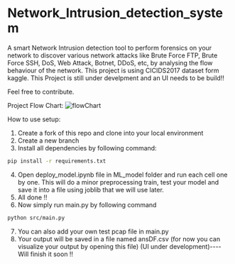 # Network_Intrusion_detection_system
A smart Network Intrusion detection tool to perform forensics on your network to discover various network attacks like Brute Force FTP, Brute Force SSH, DoS, Web Attack, Botnet, DDoS, etc, by analysing the flow behaviour of the network. This project is using CICIDS2017 dataset form kaggle.
This Project is still under develpment and an UI needs to be build!!

Feel free to contribute.

Project Flow Chart:
![flowChart](https://github.com/Flanker-shyam/Network_Intrusion_detection_system/assets/85950516/9bab27f5-dc5e-47aa-8628-51e8fcf3bb61)

How to use setup:
1. Create a fork of this repo and clone into your local environment
2. Create a new branch
3. Install all dependencies by following command:
```bash
pip install -r requirements.txt

```
4. Open deploy_model.ipynb file in ML_model folder and run each cell one by one. This will do a minor preprocessing
   train, test your model and save it into a file using joblib that we will use later.
5. All done !!
6. Now simply run main.py by following command
 ```bash
 python src/main.py
 ```
7. You can also add your own test pcap file in main.py
8. Your output will be saved in a file named ansDF.csv (for now you can visualize your output by opening this file)
   (UI under development)---- Will finish it soon !!
